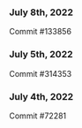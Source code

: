 ### July 8th, 2022

Commit #133856

### July 5th, 2022

Commit #314353


### July 4th, 2022

Commit #72281
